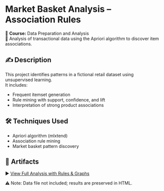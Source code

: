 # Market Basket Analysis – Association Rules

📘 **Course:** Data Preparation and Analysis  
📁 Analysis of transactional data using the Apriori algorithm to discover item associations.

## ✍️ Description

This project identifies patterns in a fictional retail dataset using unsupervised learning.  
It includes:
- Frequent itemset generation
- Rule mining with support, confidence, and lift
- Interpretation of strong product associations

## 🛠️ Techniques Used

- Apriori algorithm (mlxtend)
- Association rule mining
- Market basket pattern discovery

## 📎 Artifacts

▶️ [View Full Analysis with Rules & Graphs](./Market-Basket-Analysis.html)

⚠️ Note: Data file not included; results are preserved in HTML.
